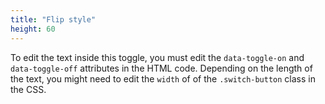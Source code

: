 ```yaml
---
title: "Flip style"
height: 60
---
```


To edit the text inside this toggle, you must edit the `data-toggle-on` and `data-toggle-off` attributes in the HTML code. Depending on the length of the text, you might need to edit the `width` of of the `.switch-button` class in the CSS.
